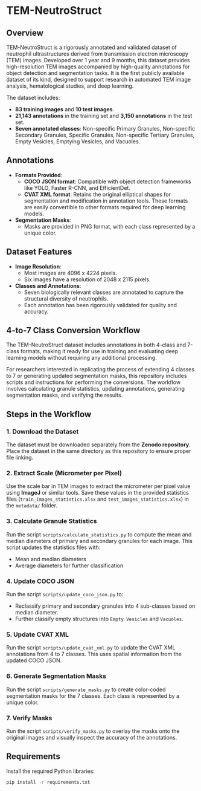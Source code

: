 # TEM-NeutroStruct

## Overview
TEM-NeutroStruct is a rigorously annotated and validated dataset of neutrophil ultrastructures derived from transmission electron microscopy (TEM) images. Developed over 1 year and 9 months, this dataset provides high-resolution TEM images accompanied by high-quality annotations for object detection and segmentation tasks. It is the first publicly available dataset of its kind, designed to support research in automated TEM image analysis, hematological studies, and deep learning.

The dataset includes:
- **83 training images** and **10 test images**.
- **21,143 annotations** in the training set and **3,150 annotations** in the test set.
- **Seven annotated classes**: Non-specific Primary Granules, Non-specific Secondary Granules, Specific Granules, Non-specific Tertiary Granules, Empty Vesicles, Emptying Vesicles, and Vacuoles.

## Annotations
- **Formats Provided**:
  - **COCO JSON format**: Compatible with object detection frameworks like YOLO, Faster R-CNN, and EfficientDet.
  - **CVAT XML format**: Retains the original elliptical shapes for segmentation and modification in annotation tools. These formats are easily convertible to other formats required for deep learning models.
- **Segmentation Masks**:
  - Masks are provided in PNG format, with each class represented by a unique color.

## Dataset Features
- **Image Resolution**:
  - Most images are 4096 x 4224 pixels.
  - Six images have a resolution of 2048 x 2115 pixels.
- **Classes and Annotations**:
  - Seven biologically relevant classes are annotated to capture the structural diversity of neutrophils.
  - Each annotation has been rigorously validated for quality and accuracy.

## 4-to-7 Class Conversion Workflow
The TEM-NeutroStruct dataset includes annotations in both 4-class and 7-class formats, making it ready for use in training and evaluating deep learning models without requiring any additional processing.

For researchers interested in replicating the process of extending 4 classes to 7 or generating updated segmentation masks, this repository includes scripts and instructions for performing the conversions. The workflow involves calculating granule statistics, updating annotations, generating segmentation masks, and verifying the results.

## Steps in the Workflow
### 1. Download the Dataset
The dataset must be downloaded separately from the **Zenodo repository**. Place the dataset in the same directory as this repository to ensure proper file linking.

### 2. Extract Scale (Micrometer per Pixel)
Use the scale bar in TEM images to extract the micrometer per pixel value using **ImageJ** or similar tools. Save these values in the provided statistics files (`train_images_statistics.xlsx` and `test_images_statistics.xlsx`) in the `metadata/` folder.

### 3. Calculate Granule Statistics
Run the script `scripts/calculate_statistics.py` to compute the mean and median diameters of primary and secondary granules for each image. This script updates the statistics files with:
- Mean and median diameters
- Average diameters for further classification

### 4. Update COCO JSON
Run the script `scripts/update_coco_json.py` to:
- Reclassify primary and secondary granules into 4 sub-classes based on median diameter.
- Further classify empty structures into `Empty Vesicles` and `Vacuoles`.

### 5. Update CVAT XML
Run the script `scripts/update_cvat_xml.py` to update the CVAT XML annotations from 4 to 7 classes. This uses spatial information from the updated COCO JSON.

### 6. Generate Segmentation Masks
Run the script `scripts/generate_masks.py` to create color-coded segmentation masks for the 7 classes. Each class is represented by a unique color.

### 7. Verify Masks
Run the script `scripts/verify_masks.py` to overlay the masks onto the original images and visually inspect the accuracy of the annotations.

## Requirements
Install the required Python libraries:
```bash
pip install -r requirements.txt
